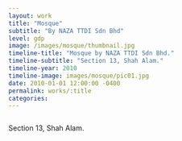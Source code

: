 ```yaml
---
layout: work
title: "Mosque"
subtitle: "By NAZA TTDI Sdn Bhd"
level: gdp
image: /images/mosque/thumbnail.jpg
timeline-title: "Mosque by NAZA TTDI Sdn Bhd."
timeline-subtitle: "Section 13, Shah Alam."
timeline-year: 2010
timeline-image: images/mosque/pic01.jpg
date: 2010-01-01 12:00:00 -0400
permalink: works/:title
categories: 
---
```


<section>
  <div class="row">
    <div class="8u 12u$(medium)">
      <span class="image fit"><img src="{{ site.baseurl }}/images/mosque/pic01.jpg" alt="" /></span>
    </div>
    <div class="4u$ 12u$(medium) important(medium)">
      <p>
        Section 13, Shah Alam.
      </p>
    </div>
  </div>
</section>